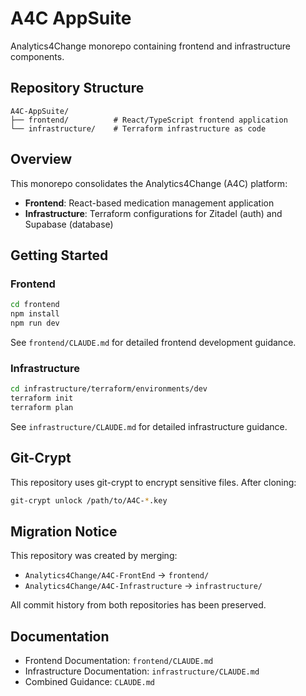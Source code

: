 # A4C AppSuite

Analytics4Change monorepo containing frontend and infrastructure components.

## Repository Structure

```
A4C-AppSuite/
├── frontend/          # React/TypeScript frontend application
└── infrastructure/    # Terraform infrastructure as code
```

## Overview

This monorepo consolidates the Analytics4Change (A4C) platform:

- **Frontend**: React-based medication management application
- **Infrastructure**: Terraform configurations for Zitadel (auth) and Supabase (database)

## Getting Started

### Frontend

```bash
cd frontend
npm install
npm run dev
```

See `frontend/CLAUDE.md` for detailed frontend development guidance.

### Infrastructure

```bash
cd infrastructure/terraform/environments/dev
terraform init
terraform plan
```

See `infrastructure/CLAUDE.md` for detailed infrastructure guidance.

## Git-Crypt

This repository uses git-crypt to encrypt sensitive files. After cloning:

```bash
git-crypt unlock /path/to/A4C-*.key
```

## Migration Notice

This repository was created by merging:
- `Analytics4Change/A4C-FrontEnd` → `frontend/`
- `Analytics4Change/A4C-Infrastructure` → `infrastructure/`

All commit history from both repositories has been preserved.

## Documentation

- Frontend Documentation: `frontend/CLAUDE.md`
- Infrastructure Documentation: `infrastructure/CLAUDE.md`
- Combined Guidance: `CLAUDE.md`
